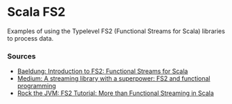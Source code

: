 # Scala FS2

Examples of using the Typelevel FS2 (Functional Streams for Scala) libraries to process data.

### Sources
* [Baeldung: Introduction to FS2: Functional Streams for Scala](https://www.baeldung.com/scala/fs2-functional-streams)
* [Medium: A streaming library with a superpower: FS2 and functional programming](https://medium.com/free-code-camp/a-streaming-library-with-a-superpower-fs2-and-functional-programming-6f602079f70a)
* [Rock the JVM: FS2 Tutorial: More than Functional Streaming in Scala](https://blog.rockthejvm.com/fs2/)
